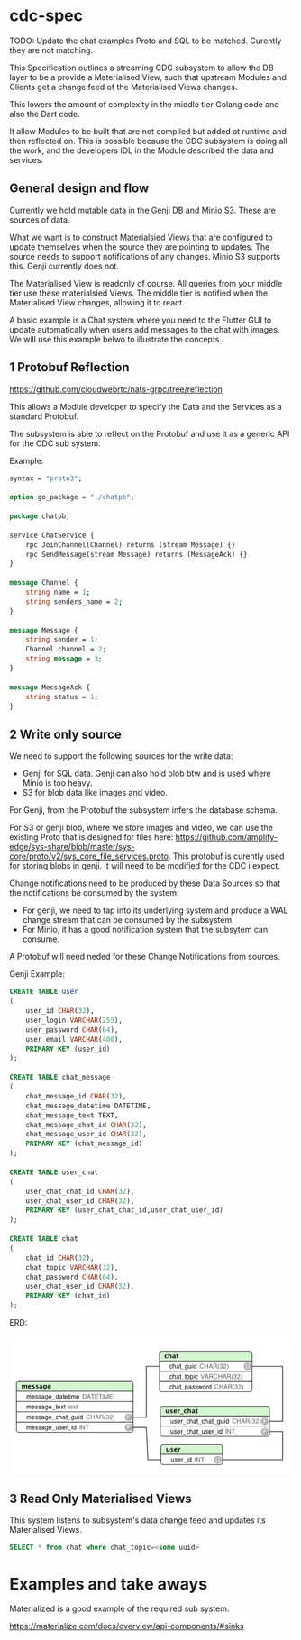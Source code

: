 # cdc-spec

TODO: Update the chat examples Proto and SQL to be matched. Curently they are not matching.

This Specification outlines a streaming CDC subsystem to allow the DB layer to be a provide a Materialised View, such that upstream Modules and Clients get a change feed of the Materialised Views changes.

This lowers the amount of complexity in the middle tier Golang code and also the Dart code.

It allow Modules to be built that are not compiled but added at runtime and then reflected on. This is possible because the CDC subsystem is doing all the work, and the developers IDL in the Module described the data and services.

## General design and flow

Currently we hold mutable data in the Genji DB and Minio S3. These are sources of data.

What we want is to construct Materialsied Views that are configured to update themselves when the source they are pointing to updates.
The source needs to support notifications of any changes. Minio S3 supports this. Genji currently does not.

The Materialised View is readonly of course.
All queries from your middle tier use these materialsied Views.
The middle tier is notified when the Materialised View changes, allowing it to react.

A basic example is a Chat system where you need to the Flutter GUI to update automatically when users add messages to the chat with images. We will use this example belwo to illustrate the concepts.

## 1 Protobuf Reflection

https://github.com/cloudwebrtc/nats-grpc/tree/reflection

This allows a Module developer to specify the Data and the Services as a standard Protobuf.

The subsystem is able to reflect on the Protobuf and use it as a generic API for the CDC sub system.

Example:

```protobuf
syntax = "proto3";

option go_package = "./chatpb";

package chatpb;

service ChatService {
    rpc JoinChannel(Channel) returns (stream Message) {}
    rpc SendMessage(stream Message) returns (MessageAck) {}
}

message Channel {
    string name = 1;
    string senders_name = 2;
}

message Message {
    string sender = 1;
    Channel channel = 2;
    string message = 3;
}

message MessageAck {
    string status = 1;
}
```

## 2 Write only source

We need to support the following sources for the write data:

- Genji for SQL data. Genji can also hold blob btw and is used where Minio is too heavy.
- S3 for blob data like images and video.

For Genji, from the Protobuf the subsystem infers the database schema.

For S3 or genji blob, where we store images and video, we can use the existing Proto that is designed for files here: https://github.com/amplify-edge/sys-share/blob/master/sys-core/proto/v2/sys_core_file_services.proto. This protobuf is curently used for storing blobs in genji. It will need to be modified for the CDC i expect.

Change notifications need to be produced by these Data Sources so that the notifications be consumed by the system:

- For genji, we need to tap into its underlying system and produce a WAL change stream that can be consumed by the subsystem.
- For Minio, it has a good notification system that the subsytem can consume.

A Protobuf will need neded for these Change Notifications from sources.


Genji Example:

```sql
CREATE TABLE user
(
    user_id CHAR(32),
    user_login VARCHAR(255),
    user_password CHAR(64),
    user_email VARCHAR(400),
    PRIMARY KEY (user_id)
);

CREATE TABLE chat_message
(
    chat_message_id CHAR(32),
    chat_message_datetime DATETIME,
    chat_message_text TEXT,
    chat_message_chat_id CHAR(32),
    chat_message_user_id CHAR(32),
    PRIMARY KEY (chat_message_id)
);

CREATE TABLE user_chat
(
    user_chat_chat_id CHAR(32),
    user_chat_user_id CHAR(32),
    PRIMARY KEY (user_chat_chat_id,user_chat_user_id)
);

CREATE TABLE chat
(
    chat_id CHAR(32),
    chat_topic VARCHAR(32),
    chat_password CHAR(64),
    user_chat_user_id CHAR(32),
    PRIMARY KEY (chat_id)
);
```

ERD:

![alt text](https://github.com/amplify-edge/cdc-spec/blob/master/chat_erd.png?raw=true)

## 3 Read Only Materialised Views

This system listens to subsystem's data change feed and updates its Materialised Views.

```sql
SELECT * from chat where chat_topic=<some uuid> 
```


# Examples and take aways

Materialized is a good example of the required sub system.

https://materialize.com/docs/overview/api-components/#sinks


